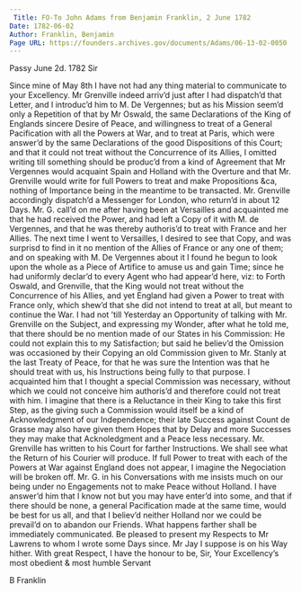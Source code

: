 ```yaml
---
 Title: FO-To John Adams from Benjamin Franklin, 2 June 1782
Date: 1782-06-02
Author: Franklin, Benjamin
Page URL: https://founders.archives.gov/documents/Adams/06-13-02-0050
---
```



Passy June 2d. 1782
Sir

Since mine of May 8th I have not had any thing material to communicate to your Excellency. Mr Grenville indeed arriv’d just after I had dispatch’d that Letter, and I introduc’d him to M. De Vergennes; but as his Mission seem’d only a Repetition of that by Mr Oswald, the same Declarations of the King of Englands sincere Desire of Peace, and willingness to treat of a General Pacification with all the Powers at War, and to treat at Paris, which were answer’d by the same Declarations of the good Dispositions of this Court; and that it could not treat without the Concurrence of its Allies, I omitted writing till something should be produc’d from a kind of Agreement that Mr Vergennes would acquaint Spain and Holland with the Overture and that Mr. Grenville would write for full Powers to treat and make Propositions &ca, nothing of Importance being in the meantime to be transacted.
Mr. Grenville accordingly dispatch’d a Messenger for London, who return’d in about 12 Days. Mr. G. call’d on me after having been at Versailles and acquainted me that he had received the Power, and had left a Copy of it with M. de Vergennes, and that he was thereby authoris’d to treat with France and her Allies. The next time I went to Versailles, I desired to see that Copy, and was surprisd to find in it no mention of the Allies of France or any one of them; and on speaking with M. De Vergennes about it I found he begun to look upon the whole as a Piece of Artifice to amuse us and gain Time; since he had uniformly declar’d to every Agent who had appear’d here, viz: to Forth Oswald, and Grenville, that the King would not treat without the Concurrence of his Allies, and yet England had given a Power to treat with France only, which shew’d that she did not intend to treat at all, but meant to continue the War. I had not ’till Yesterday an Opportunity of talking with Mr. Grenville on the Subject, and expressing my Wonder, after what he told me, that there should be no mention made of our States in his Commission: He could not explain this to my Satisfaction; but said he believ’d the Omission was occasioned by their Copying an old Commission given to Mr. Stanly at the last Treaty of Peace, for that he was sure the Intention was that he should treat with us, his Instructions being fully to that purpose. I acquainted him that I thought a special Commission was necessary, without which we could not conceive him authoris’d and therefore could not treat with him. I imagine that there is a Reluctance in their King to take this first Step, as the giving such a Commission would itself be a kind of Acknowledgment of our Independence; their late Success against Count de Grasse may also have given them Hopes that by Delay and more Successes they may make that Acknoledgment and a Peace less necessary.
Mr. Grenville has written to his Court for farther Instructions. We shall see what the Return of his Courier will produce. If full Power to treat with each of the Powers at War against England does not appear, I imagine the Negociation will be broken off. Mr. G. in his Conversations with me insists much on our being under no Engagements not to make Peace without Holland. I have answer’d him that I know not but you may have enter’d into some, and that if there should be none, a general Pacification made at the same time, would be best for us all, and that I believ’d neither Holland nor we could be prevail’d on to abandon our Friends. What happens farther shall be immediately communicated. Be pleased to present my Respects to Mr Lawrens to whom I wrote some Days since. Mr Jay I suppose is on his Way hither.
With great Respect, I have the honour to be, Sir, Your Excellency’s most obedient & most humble Servant

B Franklin


